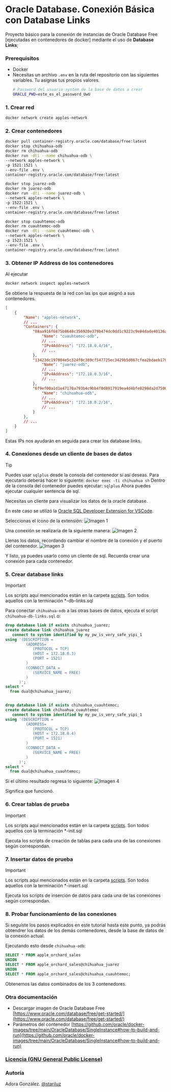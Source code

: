 # Oracle Database. Conexión Básica con Database Links 

Proyecto básico para la conexión de instancias de Oracle Database Free [ejecutadas en
contenedores de docker] mediante el uso de **Database Links**;

### Prerequisitos
- Docker
- Necesitas un archivo `.env` en la ruta del repositorio con las siguientes variables.
  Tu asignas tus propios valores.
  ```sh
  # Password del usuario system de la base de datos a crear
  ORACLE_PWD=este_es_el_password_UwU
  ```

### 1. Crear red

```sh
docker network create apples-network
```

### 2. Crear contenedores

```sh
docker pull container-registry.oracle.com/database/free:latest
docker stop chihuahua-odb
docker rm chihuahua-odb
docker run -dti --name chihuahua-odb \
--network apples-network \
-p 1521:1521 \
--env-file .env \
container-registry.oracle.com/database/free:latest

docker stop juarez-odb
docker rm juarez-odb
docker run -dti --name juarez-odb \
--network apples-network \
-p 1522:1521 \
--env-file .env \
container-registry.oracle.com/database/free:latest

docker stop cuauhtemoc-odb
docker rm cuauhtemoc-odb
docker run -dti --name cuauhtemoc-odb \
--network apples-network \
-p 1523:1521 \
--env-file .env \
container-registry.oracle.com/database/free:latest
```

### 3. Obtener IP Address de los contenedores

Al ejecutar

```sh
docker network inspect apples-network
```

Se obtiene la respuesta de la red con las ips que asignó a sus contenedores.

```json
[
    {
        "Name": "apples-network",
        // ...
        "Containers": {
            "08aa916f6875b8648c356920e379b474dc0dd1c9223c9e84dade40136af9f5e5": {
                "Name": "cuauhtemoc-odb",
                // ...
                "IPv4Address": "172.18.0.4/16",
                // ...
            },
            "13423dc197004e5c324f0c389cf547725ec3429b5d067cfea2bdaeb1708d87ff": {
                "Name": "juarez-odb",
                // ...
                "IPv4Address": "172.18.0.3/16",
                // ...
            },
            "6f9ef00a1d1e47170a793b4c9bb4f0d8917919ea4d4bfe0298da2d750088e82b": {
                "Name": "chihuahua-odb",
                // ...
                "IPv4Address": "172.18.0.2/16",
                // ...
            }
        },
        // ...
    }
]
```

Estas IPs nos ayudarán en seguida para crear los database links.

### 4. Conexiones desde un cliente de bases de datos

> [!TIP]
> Puedes usar `sqlplus` desde la consola del contenedor si así deseas.
> Para ejecutarlo deberás hacer lo siguiente:
> `docker exec -ti chihuahua sh`
> Dentro de la consola del contenedor puedes ejecutar:
> `sqlplus`
> Ahora puedes ejecutar cualquier sentencia de sql.

Necesitas un cliente para visualizar los datos de la oracle database.

En este caso se utilizó la [Oracle SQL Developer Extension for VSCode](https://marketplace.visualstudio.com/items?itemName=Oracle.sql-developer).

Seleccionas el ícono de la extensión:
![Imagen 1](img/image-1.png)

Una conexión se realizaría de la siguiente manera:
![Imagen 2](img/image-2.png)

Llenas los datos, recordando cambiar el nombre de la conexión y el puerto del contenedor.
![Imagen 3](img/image-3.png)

Y listo, ya puedes usarlo como un cliente de sql. Recuerda crear una conexión para
cada contenedor.

### 5. Crear database links

> [!IMPORTANT]
> Los scripts aquí mencionados están en la carpeta [scripts](./scripts/).
> Son todos aquellos con la terminación *-db-links.sql

Para conectar `chihuahua-odb` a las otras bases de datos, ejecuta el script `chihuahua-db-links.sql` o:
```sql
drop database link if exists chihuahua_juarez;
create database link chihuahua_juarez
   connect to system identified by my_pw_is_very_safe_yipi_1
using '(DESCRIPTION =
         (ADDRESS=
            (PROTOCOL = TCP)
            (HOST = 172.18.0.3)
            (PORT = 1521)
         )
         (CONNECT_DATA =
            (SERVICE_NAME = FREE)
         )
      )';
select *
  from dual@chihuahua_juarez;


drop database link if exists chihuahua_cuauhtemoc;
create database link chihuahua_cuauhtemoc
   connect to system identified by my_pw_is_very_safe_yipi_1
using '(DESCRIPTION =
         (ADDRESS=
            (PROTOCOL = TCP)
            (HOST = 172.18.0.4)
            (PORT = 1521)
         )
         (CONNECT_DATA =
            (SERVICE_NAME = FREE)
         )
      )';
select *
  from dual@chihuahua_cuauhtemoc;
```

Si el último resultado regresa lo siguiente:
![Imagen 4](./img/image-4.png)

Significa que funcionó.

### 6. Crear tablas de prueba

> [!IMPORTANT]
> Los scripts aquí mencionados están en la carpeta [scripts](./scripts/).
> Son todos aquellos con la terminación *-init.sql

Ejecuta los scripts de creación de tablas para cada una de las conexiones según correspondan.

### 7. Insertar datos de prueba

> [!IMPORTANT]
> Los scripts aquí mencionados están en la carpeta [scripts](./scripts/).
> Son todos aquellos con la terminación *-insert.sql

Ejecuta los scripts de inserción de datos para cada una de las conexiones según correspondan.

### 8. Probar funcionamiento de las conexiones

Si seguíste los pasos explicados en este tutorial hasta este punto, ya podrás obtendrer los datos de los demás contenedores, desde la base de datos de la conexión actual.

Ejecutando esto desde `chihuahua-odb`:

```sql
SELECT * FROM apple_orchard_sales
UNION
SELECT * FROM apple_orchard_sales@chihuahua_juarez
UNION
SELECT * FROM apple_orchard_sales@chihuahua_cuauhtemoc;
```

Obtenemos las datos combinados de los 3 contenedores.

### Otra documentación

- Descargar imagen de Oracle Database Free [https://www.oracle.com/database/free/get-started/](https://www.oracle.com/database/free/get-started/)
- Parámetros del contenedor [https://github.com/oracle/docker-images/tree/main/OracleDatabase/SingleInstance#how-to-build-and-run](https://github.com/oracle/docker-images/tree/main/OracleDatabase/SingleInstance#how-to-build-and-run)

### [Licencia (GNU General Public License)](./license.md)

### Autoría
Adora González. [@stariluz](https://github.com/stariluz)
